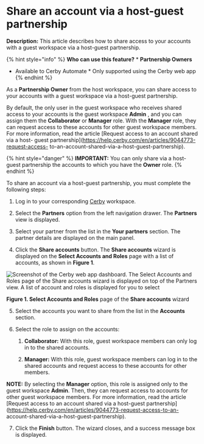 # Share an account via a host-guest partnership

**Description:** This article describes how to share access to your accounts with a guest workspace via a host-guest partnership.

{% hint style="info" %} **Who can use this feature?** * **Partnership Owners**
* Available to Cerby Automate * Only supported using the Cerby web app {%
endhint %}

As a **Partnership Owner** from the host workspace, you can share access to
your accounts with a guest workspace via a host-guest partnership.

By default, the only user in the guest workspace who receives shared access to
your accounts is the guest workspace **Admin** , and you can assign them the
**Collaborator** or **Manager** role. With the **Manager** role, they can
request access to these accounts for other guest workspace members. For more
information, read the article [Request access to an account shared via a host-
guest partnership](https://help.cerby.com/en/articles/9044773-request-access-
to-an-account-shared-via-a-host-guest-partnership).

{% hint style="danger" %} **IMPORTANT:** You can only share via a host-guest
partnership the accounts to which you have the **Owner** role. {% endhint %}

To share an account via a host-guest partnership, you must complete the
following steps:

  1. Log in to your corresponding [Cerby](https://app.cerby.com/) workspace.

  2. Select the **Partners** option from the left navigation drawer. The **Partners** view is displayed.

  3. Select your partner from the list in the **Your partners** section. The partner details are displayed on the main panel.

  4. Click the **Share accounts** button. The **Share accounts** wizard is displayed on the **Select Accounts and Roles** page with a list of accounts, as shown in **Figure 1**.

![Screenshot of the Cerby web app dashboard. The Select Accounts and Roles
page of the Share accounts wizard is displayed on top of the Partners view. A
list of account and roles is displayed for you to
select](gitbook/imageslVYW4y_8nPb0WiiN_Aa9A4Ydkv0pj9G4uueOI3-tfh0i8DLp7fJV77LgMpF_PLZBlaGCiuuGCBAGbUsM6aEas2aEYPF3oxcW4xb2dFUFaKZaaX6f8tJjlnfoNLVHC165VdC_ivyAgSkMiQc1y_3dHTM)

**Figure 1. Select Accounts and Roles** page of the **Share accounts** wizard

  5. Select the accounts you want to share from the list in the **Accounts** section.

  6. Select the role to assign on the accounts:

     1. **Collaborator:** With this role, guest workspace members can only log in to the shared accounts.

     2. **Manager:** With this role, guest workspace members can log in to the shared accounts and request access to these accounts for other members.

**NOTE:** By selecting the **Manager** option, this role is assigned only to
the guest workspace **Admin**. Then, they can request access to accounts for
other guest workspace members. For more information, read the article [Request
access to an account shared via a host-guest
partnership](https://help.cerby.com/en/articles/9044773-request-access-to-an-
account-shared-via-a-host-guest-partnership).

  7. Click the **Finish** button. The wizard closes, and a success message box is displayed.

